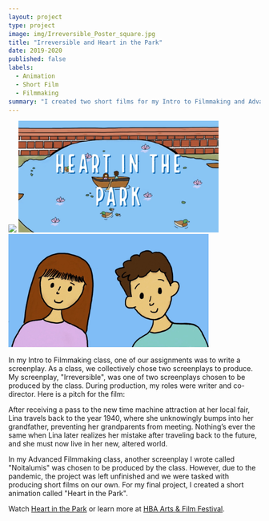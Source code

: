 ```yaml
---
layout: project
type: project
image: img/Irreversible_Poster_square.jpg
title: "Irreversible and Heart in the Park"
date: 2019-2020
published: false
labels:
  - Animation
  - Short Film
  - Filmmaking
summary: "I created two short films for my Intro to Filmmaking and Advanced Filmmaking classes in high school, which were screened at the Hawaii International Film Festival Student Showcase."
---
```


<div class="text-center p-4">
  <img width="400px" src="../img/Irreversible_Poster.jpg" class="img-thumbnail" >
  <img width="400px" src="../img/heart_in_the_park_title.png" class="img-thumbnail" >
  <img width="400px" src="../img/heart_in_the_park_still.png" class="img-thumbnail" >
</div>

In my Intro to Filmmaking class, one of our assignments was to write a screenplay. As a class, we collectively chose two screenplays to produce. My screenplay, "Irreversible", was one of two screenplays chosen to be produced by the class. During production, my roles were writer and co-director. Here is a pitch for the film: 

After receiving a pass to the new time machine attraction at her local fair, Lina travels back to the year 1940, where she unknowingly bumps into her grandfather, preventing her grandparents from meeting. Nothing’s ever the same when Lina later realizes her mistake after traveling back to the future, and she must now live in her new, altered world. 


In my Advanced Filmmaking class, another screenplay I wrote called "Noitalumis" was chosen to be produced by the class. However, due to the pandemic, the project was left unfinished and we were tasked with producing short films on our own. For my final project, I created a short animation called "Heart in the Park". 


Watch [Heart in the Park](https://drive.google.com/file/d/1h3aIV6LaPFNxmV16-ipIA2YnXnZbj1-_/view?usp=sharing) or learn more at [HBA Arts & Film Festival](https://hbaaff.hba.net/about-hbaaff).
